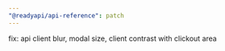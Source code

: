 ```yaml
---
"@readyapi/api-reference": patch
---
```


fix: api client blur, modal size, client contrast with clickout area
